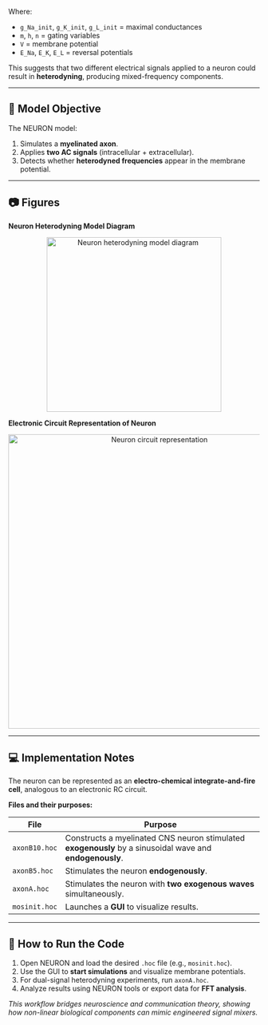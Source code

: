 
Where:

- `g_Na_init`, `g_K_init`, `g_L_init` = maximal conductances  
- `m`, `h`, `n` = gating variables  
- `V` = membrane potential  
- `E_Na`, `E_K`, `E_L` = reversal potentials  

This suggests that two different electrical signals applied to a neuron could result in **heterodyning**, producing mixed-frequency components.

---

## 🧪 Model Objective

The NEURON model:

1. Simulates a **myelinated axon**.  
2. Applies **two AC signals** (intracellular + extracellular).  
3. Detects whether **heterodyned frequencies** appear in the membrane potential.

---

## 📷 Figures

**Neuron Heterodyning Model Diagram**  

<div align="center">
  <img src="https://github.com/user-attachments/assets/139307e5-e0e9-41fb-8343-7644806e2f3d" width="350" alt="Neuron heterodyning model diagram">
</div>

**Electronic Circuit Representation of Neuron**  

<div align="center">
  <img src="https://github.com/user-attachments/assets/26c28683-59fb-49e2-8f4b-3da9f7938f92" width="590" alt="Neuron circuit representation">
</div>

---

## 💻 Implementation Notes

The neuron can be represented as an **electro-chemical integrate-and-fire cell**, analogous to an electronic RC circuit.  

**Files and their purposes:**

| File            | Purpose |
|-----------------|---------|
| `axonB10.hoc`   | Constructs a myelinated CNS neuron stimulated **exogenously** by a sinusoidal wave and **endogenously**. |
| `axonB5.hoc`    | Stimulates the neuron **endogenously**. |
| `axonA.hoc`     | Stimulates the neuron with **two exogenous waves** simultaneously. |
| `mosinit.hoc`   | Launches a **GUI** to visualize results. |

---

## 🏃 How to Run the Code

1. Open NEURON and load the desired `.hoc` file (e.g., `mosinit.hoc`).  
2. Use the GUI to **start simulations** and visualize membrane potentials.  
3. For dual-signal heterodyning experiments, run `axonA.hoc`.  
4. Analyze results using NEURON tools or export data for **FFT analysis**.  

*This workflow bridges neuroscience and communication theory, showing how non-linear biological components can mimic engineered signal mixers.*

